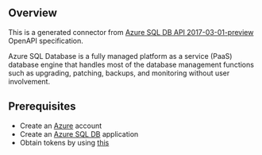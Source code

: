 ## Overview
This is a generated connector from [Azure SQL DB API 2017-03-01-preview](https://docs.microsoft.com/en-us/azure/azure-sql/database/sql-database-paas-overview) OpenAPI specification.

Azure SQL Database is a fully managed platform as a service (PaaS) database engine that handles most of the database management functions such as upgrading, patching, backups, and monitoring without user involvement.

## Prerequisites
- Create an [Azure](https://azure.microsoft.com/en-us/features/azure-portal/) account
- Create an [Azure SQL DB](https://docs.microsoft.com/en-us/azure/azure-sql/database/logins-create-manage) application
- Obtain tokens by using [this](https://docs.microsoft.com/en-us/azure/azure-sql/database/logins-create-manage)